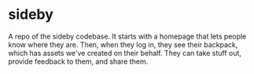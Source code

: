 # sideby
A repo of the sideby codebase. It starts with a homepage that lets people know where they are. Then, when they log in, they see their backpack, which has assets we've created on their behalf. They can take stuff out, provide feedback to them, and share them. 

